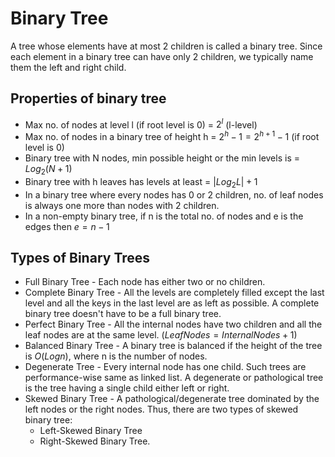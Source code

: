 # Binary Tree

A tree whose elements have at most 2 children is called a binary tree. Since each element in a binary tree can have only 2 children, we typically name them the left and right child.

## Properties of binary tree

- Max no. of nodes at level l (if root level is 0) = $2^l$ (l-level)
- Max no. of nodes in a binary tree of height h = $2^h - 1 = 2^{h+1} - 1$ (if root level is 0)
- Binary tree with N nodes, min possible height or the min levels is = $Log_2(N+1)$
- Binary tree with h leaves has levels at least = $|Log_2L|+1$
- In a binary tree where every nodes has 0 or 2 children, no. of leaf nodes is always one more than nodes with 2 children.
- In a non-empty binary tree, if n is the total no. of nodes and e is the edges then $e = n-1$

## Types of Binary Trees

- Full Binary Tree - Each node has either two or no children.
- Complete Binary Tree - All the levels are completely filled except the last level and all the keys in the last level are as left as possible. A complete binary tree doesn't have to be a full binary tree.
- Perfect Binary Tree - All the internal nodes have two children and all the leaf nodes are at the same level. $(Leaf Nodes = Internal Nodes + 1)$
- Balanced Binary Tree - A binary tree is balanced if the height of the tree is $O(Log n)$, where n is the number of nodes.
- Degenerate Tree - Every internal node has one child. Such trees are performance-wise same as linked list. A degenerate or pathological tree is the tree having a single child either left or right.
- Skewed Binary Tree - A pathological/degenerate tree dominated by the left nodes or the right nodes. Thus, there are two types of skewed binary tree:
  - Left-Skewed Binary Tree
  - Right-Skewed Binary Tree.
